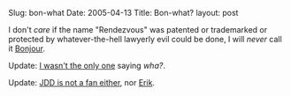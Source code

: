 Slug: bon-what
Date: 2005-04-13
Title: Bon-what?
layout: post

I don&#39;t *care* if the name &quot;Rendezvous&quot; was patented or trademarked or protected by whatever-the-hell lawyerly evil could be done, I will *never* call it <a href="http://www.apple.com/macosx/features/bonjour/" title="Bon-what?">Bonjour</a>.

Update: <a href="http://mikey-san.net/damage/archives/2005/04/prtentieux.html">I wasn&#39;t the only one</a> saying *wha?*.

Update: <a href="http://blog.x180.net/2005/04/rendejour.html">JDD is not a fan either</a>, nor <a href="http://nslog.com/archives/2005/04/14/qotd_bonjour.php">Erik</a>.
